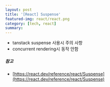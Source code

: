 ```yaml
---
layout: post
title: '[React] Suspense'
featured-img: react/react.png
category: [tech, react]
summary:
---
```


- tanstack suspense 사용시 주의 사항
- concurrent rendering시 동작 안함

##### 참고
- [https://react.dev/reference/react/Suspense](https://react.dev/reference/react/Suspense)
